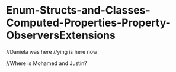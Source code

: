 # Enum-Structs-and-Classes-Computed-Properties-Property-ObserversExtensions
//Daniela was here
//ying is here now

//Where is Mohamed and Justin?
